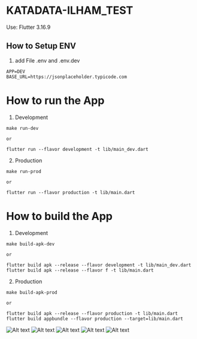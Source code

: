 # KATADATA-ILHAM_TEST

Use: Flutter 3.16.9

## How to Setup ENV

1. add File .env and .env.dev
```
APP=DEV
BASE_URL=https://jsonplaceholder.typicode.com

```


# How to run the App

1. Development
```
make run-dev

or 

flutter run --flavor development -t lib/main_dev.dart

```

2. Production
```
make run-prod

or 

flutter run --flavor production -t lib/main.dart

```

# How to build the App
1. Development
```
make build-apk-dev

or 

flutter build apk --release --flavor development -t lib/main_dev.dart
flutter build apk --release --flavor f -t lib/main.dart

```

2. Production
```
make build-apk-prod

or 

flutter build apk --release --flavor production -t lib/main.dart
flutter build appbundle --flavor production --target=lib/main.dart

```

![Alt text](screenshoot/1.png?raw=true "1")
![Alt text](screenshoot/2.png?raw=true "2")
![Alt text](screenshoot/3.png?raw=true "3")
![Alt text](screenshoot/4.png?raw=true "4")
![Alt text](screenshoot/5.png?raw=true "5")